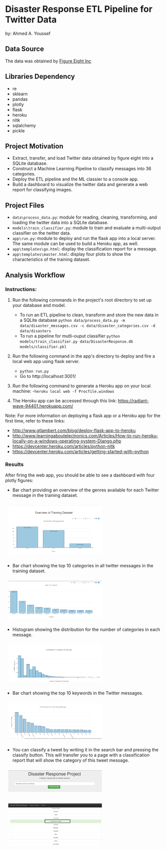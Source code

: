 # Disaster Response ETL Pipeline for Twitter Data

by: Ahmed A. Youssef

## Data Source

The data was obtained by [Figure Eight Inc](https://www.figure-eight.com)

## Libraries Dependency
- re
- sklearn
- pandas
- plotly
- flask
- heroku
- nltk
- sqlalchemy
- pickle

## Project Motivation

- Extract, transfer, and load Twitter data obtained by figure eight into a SQLite database. 
- Construct a Machine Learning Pipeline to classify messages into 36 categories.
- Deploy the ETL pipeline and the ML classier to a console app.
- Build a dashboard to visualize the twitter data and generate a web report for classifying images.

## Project Files

- ```data\process_data.py```: module for reading, cleaning, transforming, and loading the twitter data into a SQLite database.
- ```models\train_classifier.py```: module to train and evaluate a multi-output classifier on the twitter data.
- ```app\run.py```: module to deploy and run the flask app into a local server. The same module can be used to build a Heroku app, as well. 
- ```app\templates\go.html```: display the classification report for a message. 
- ```app\templates\master.html```: display four plots to show the characteristics of the training dataset. 

## Analysis Workflow

### Instructions:
1. Run the following commands in the project's root directory to set up your database and model.

    - To run an ETL pipeline to clean, transform and store the new data in a SQLite database
        ```python data/process_data.py -m data/disaster_messages.csv -c data/disaster_categories.csv -d data/disasters```
    - To run a pipeline for mutli-ouput classifier
        ```python models/train_classifier.py data/DisasterResponse.db models/classifier.pkl```

2. Run the following command in the app's directory to deploy and fire a local web app using flask server.
    - ```python run.py```
    - Go to http://localhost:3001/

3. Run the following command to generate a Heroku app on your local machine: 
    -````heroku local web -f Procfile.windows````
    
4. The Heroku app can be accessed through this link: https://radiant-wave-94401.herokuapp.com/

Note: For more information on deploying a flask app or a Heroku app for the first time, refer to these links:
- http://www.gtlambert.com/blog/deploy-flask-app-to-heroku
- http://www.learningaboutelectronics.com/Articles/How-to-run-heroku-locally-on-a-windows-operating-system-Django.php
- https://devcenter.heroku.com/articles/python-nltk
- https://devcenter.heroku.com/articles/getting-started-with-python

### Results
After firing the web app, you should be able to see a dashboard with four plotly figures:
- Bar chart providing an overview of the genres available for each Twitter message in the training dataset.

<img src="img\Overview of Training Dataset.png"
     alt="Overview of Training Dataset"
     height="60%" width="60%"
     style="margin: 10px;" />

- Bar chart showing the top 10 categories in all twitter messages in the training dataset.

<img src="img\Top 10 Categories.png"
     alt="Top 10 Categories"
     height="60%" width="60%"
     style="margin: 10px;" />

- Histogram showing the distribution for the number of categories in each message.

<img src="img\Categories Per Message.png"
     alt="Categories Per Message"
     height="60%" width="60%"
     style="margin: 10px;" />

- Bar chart showing the top 10 keywords in the Twitter messages.

<img src="img\Top keywords.png"
     alt="Top keywords"
     height="60%" width="60%"
     style="margin: 10px;" />

- You can classify a tweet by writing it in the search bar and pressing the classify button. This will transfer you to a page with a classification report that will show the category of this tweet message. 

<img src="img\Classify.png"
     alt="Classify a message"
     height="60%" width="60%"
     style="margin: 10px;" />


<img src="img\Classify Report.png"
     alt="Classification Report"
     height="60%" width="60%"
     style="margin: 10px;" />
